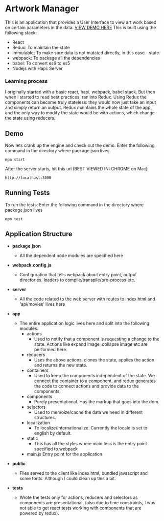 # Artwork Manager
This is an application that provides a User Interface to view art work based on certain parameters in the data.
[VIEW DEMO HERE](http://serene-earth-77295.herokuapp.com/)
This is built using the following stack:
* React
* Redux: To maintain the state  
* Immutable: To make sure data is not mutated directly, in this case - state
* webpack: To package all the dependencies
* babel: To convert es6 to es5
* Nodejs with Hapi: Server 

### Learning process
I originally started with a basic react, hapi, webpack, babel stack. But then when I started to read best practices, ran into Redux. Using Redux the components can become truly stateless: they would now just take an input and simply return an output. Redux maintains the whole state of the app, and the only way to modify the state would be with actions, which change the state using reducers.
    
## Demo
   Now lets crank up the engine and check out the demo.
   Enter the following command in the directory where package.json lives.
   ```
   npm start
   ```
   After the server starts, hit this url (BEST VIEWED IN: CHROME on Mac)
   ```
   http://localhost:3000
   ```
   
## Running Tests  
   To run the tests:
   Enter the following command in the directory where package.json lives
   ```
   npm test      
   ```
   
## Application Structure

* __package.json__
    - All the dependent node modules are specified here
    
* __webpack.config.js__
    * Configuration that tells webpack about entry point, output directories, loaders to compile/transpile/pre-process etc.

* __server__
    * All the code related to the web server with routes to index.html and 'api/movies' lives here
    
* __app__
    * The entire application logic lives here and split into the following modules.
        * actions
            * Used to notify that a component is requesting a change to the state. Actions like expand image, collapse image etc are performed here.
        * reducers
            * Uses the above actions, clones the state, applies the action and returns the new state.   
        * containers
            * Used to keep the components independent of the state. We connect the container to a component, and redux generates the code to connect actions and provide data to the components.
        * components
            * Purely presentational. Has the markup that goes into the dom.
        * selectors
            * Used to memoize/cache the data we need in different structures.
        * localization
            * To localize/internationalize. Currently the locale is set to english by default.
        * static
            * This has all the styles where main.less is the entry point specified to webpack
        * main.js
            Entry point for the application
        
* __public__
    * Files served to the client like index.html, bundled javascript and some fonts. Although I could clean up this a bit.
    
* __tests__
    * Wrote the tests only for actions, reducers and selectors as components are presentational. (also due to time constraints, I was not able to get react tests working with components that are powered by redux).